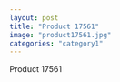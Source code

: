 ```yaml
---
layout: post
title: "Product 17561"
image: "product17561.jpg"
categories: "category1"
---
```

Product 17561
